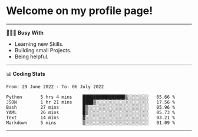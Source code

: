 # Welcome on my profile page!
<!-- print(("dralla"[::-1]+"s").capitalize()) -->

---
👨🏻‍💻 **Busy With**
* Learning new Skills.
* Building small Projects.
* Being helpful.

---
📊 **Coding Stats**
<!--START_SECTION:waka-->

```text
From: 29 June 2022 - To: 06 July 2022

Python       5 hrs 4 mins    ████████████████▒░░░░░░░░   65.66 %
JSON         1 hr 21 mins    ████▒░░░░░░░░░░░░░░░░░░░░   17.56 %
Bash         27 mins         █▒░░░░░░░░░░░░░░░░░░░░░░░   05.96 %
YAML         26 mins         █▒░░░░░░░░░░░░░░░░░░░░░░░   05.73 %
Text         14 mins         ▓░░░░░░░░░░░░░░░░░░░░░░░░   03.21 %
Markdown     5 mins          ▒░░░░░░░░░░░░░░░░░░░░░░░░   01.09 %
```

<!--END_SECTION:waka-->
---
